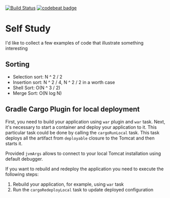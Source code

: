 [![Build Status](https://travis-ci.org/aabarmin/self-study.svg?branch=master)](https://travis-ci.org/aabarmin/self-study)
[![codebeat badge](https://codebeat.co/badges/f0784dfc-4490-4024-88c0-bda25ba0b2f5)](https://codebeat.co/projects/github-com-aabarmin-self-study-master)

# Self Study #
I'd like to collect a few examples of code that illustrate something interesting

## Sorting ##

* Selection sort: N ^ 2 / 2
* Insertion sort: N ^ 2 / 4, N ^ 2 / 2 in a worth case
* Shell Sort: O(N ^ 3 / 2)
* Merge Sort: O(N log N)

## Gradle Cargo Plugin for local deployment

First, you need to build your application using `war` plugin and `war` task. 
Next, it's necessary to start a container and deploy your application to it. 
This particular task could be done by calling the `cargoRunLocal` task. 
This task deploys all the artifact from `deployable` closure to the Tomcat and
then starts it. 

Provided `jvmArgs` allows to connect to your local Tomcat installation using
default debugger. 

If you want to rebuild and redeploy the application you need to execute the
following steps:

1. Rebuild your application, for example, using `war` task
2. Run the `cargoRedeployLocal` task to update deployed configuration
